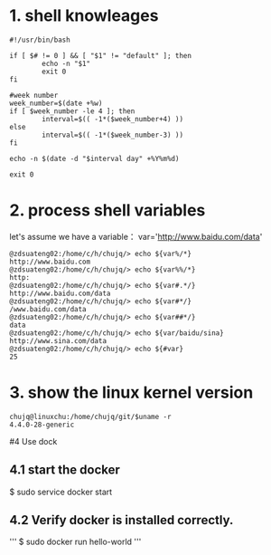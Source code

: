 # 1. shell knowleages

```shell
#!/usr/bin/bash

if [ $# != 0 ] && [ "$1" != "default" ]; then
        echo -n "$1"
        exit 0
fi

#week number
week_number=$(date +%w)
if [ $week_number -le 4 ]; then
        interval=$(( -1*($week_number+4) ))
else
        interval=$(( -1*($week_number-3) ))
fi

echo -n $(date -d "$interval day" +%Y%m%d)

exit 0

```

# 2. process shell variables
let's assume we have a variable：
var='http://www.baidu.com/data'
```
@zdsuateng02:/home/c/h/chujq/> echo ${var%/*}
http://www.baidu.com
@zdsuateng02:/home/c/h/chujq/> echo ${var%%/*}
http:
@zdsuateng02:/home/c/h/chujq/> echo ${var#.*/}
http://www.baidu.com/data
@zdsuateng02:/home/c/h/chujq/> echo ${var#*/}
/www.baidu.com/data
@zdsuateng02:/home/c/h/chujq/> echo ${var##*/}
data
@zdsuateng02:/home/c/h/chujq/> echo ${var/baidu/sina}
http://www.sina.com/data
@zdsuateng02:/home/c/h/chujq/> echo ${#var}
25
```

# 3. show the linux kernel version

```
chujq@linuxchu:/home/chujq/git/$uname -r
4.4.0-28-generic

```

#4 Use dock
## 4.1 start the docker
$ sudo service docker start

## 4.2 Verify docker is installed correctly.
'''
$ sudo docker run hello-world
'''